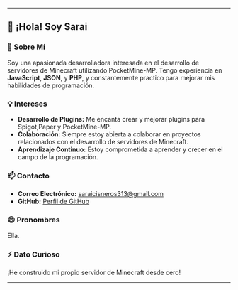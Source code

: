 ---

## 👋 ¡Hola! Soy Sarai

### 🌟 Sobre Mí

Soy una apasionada desarrolladora interesada en el desarrollo de servidores de Minecraft utilizando PocketMine-MP. Tengo experiencia en **JavaScript**, **JSON**, y **PHP**, y constantemente practico para mejorar mis habilidades de programación.

### 💡 Intereses

- **Desarrollo de Plugins:** Me encanta crear y mejorar plugins para Spigot,Paper y PocketMine-MP.
- **Colaboración:** Siempre estoy abierta a colaborar en proyectos relacionados con el desarrollo de servidores de Minecraft.
- **Aprendizaje Continuo:** Estoy comprometida a aprender y crecer en el campo de la programación.

### 📫 Contacto

- **Correo Electrónico:** [saraicisneros313@gmail.com](mailto:saraicisneros313@gmail.com)
- **GitHub:** [Perfil de GitHub](https://github.com/Sarai)

### 😄 Pronombres

Ella.

### ⚡ Dato Curioso

¡He construido mi propio servidor de Minecraft desde cero!

---